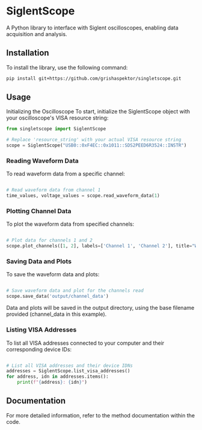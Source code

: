 # SiglentScope

A Python library to interface with Siglent oscilloscopes, enabling data acquisition and analysis.

## Installation

To install the library, use the following command:

```bash
pip install git+https://github.com/grishaspektor/singletscope.git
```

## Usage
Initializing the Oscilloscope
To start, initialize the SiglentScope object with your oscilloscope's VISA resource string:

```python
from singletscope import SiglentScope

# Replace 'resource_string' with your actual VISA resource string
scope = SiglentScope("USB0::0xF4EC::0x1011::SDS2PEED6R3524::INSTR")
```

### Reading Waveform Data
To read waveform data from a specific channel:

```python

# Read waveform data from channel 1
time_values, voltage_values = scope.read_waveform_data(1)
```
### Plotting Channel Data
To plot the waveform data from specified channels:

```python

# Plot data for channels 1 and 2
scope.plot_channels([1, 2], labels=['Channel 1', 'Channel 2'], title="Waveform Data")
```
### Saving Data and Plots
To save the waveform data and plots:

```python

# Save waveform data and plot for the channels read
scope.save_data('output/channel_data')
```
Data and plots will be saved in the output directory, using the base filename provided (channel_data in this example).

### Listing VISA Addresses
To list all VISA addresses connected to your computer and their corresponding device IDs:

```python

# List all VISA addresses and their device IDNs
addresses = SiglentScope.list_visa_addresses()
for address, idn in addresses.items():
    print(f"{address}: {idn}")
```
## Documentation
For more detailed information, refer to the method documentation within the code.
